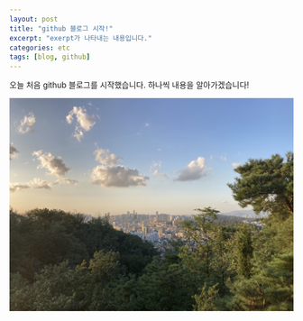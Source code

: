 ```yaml
---
layout: post
title: "github 블로그 시작!"
excerpt: "exerpt가 나타내는 내용입니다."
categories: etc
tags: [blog, github]
---
```


오늘 처음 github 블로그를 시작했습니다.
하나씩 내용을 알아가겠습니다!

![이미지](../images/22-02-14-start/배경화면.jpg)
